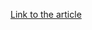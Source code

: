 [Link to the article](https://bleepingcomputer.com/news/security/north-korean-hackers-are-up-to-no-good-again/)
